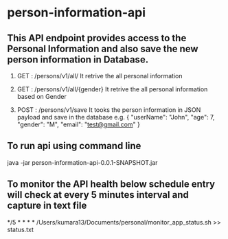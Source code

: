 # person-information-api

## This API endpoint provides access to the Personal Information and also save the new person information in Database.

1) GET : /persons/v1/all/
    It retrive the all personal information 

2) GET : /persons/v1/all/{gender}
       It retrive the all personal information based on Gender

3) POST : /persons/v1/save
   It tooks the person information in JSON payload and save in the database
   e.g. {
    "userName": "John",
    "age": 7,
    "gender": "M",
    "email": "test@gmail.com"
}

## To run api using command line
java -jar person-information-api-0.0.1-SNAPSHOT.jar


## To monitor the API health below schedule entry will check at every 5 minutes interval and capture in text file
*/5 * * * * /Users/kumara13/Documents/personal/monitor_app_status.sh >> status.txt

